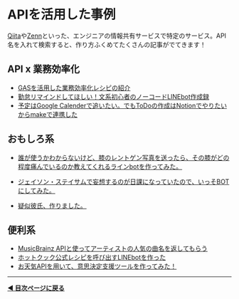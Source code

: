 # APIを活用した事例

[Qiita](https://qiita.com/)や[Zenn](https://zenn.dev/)といった、エンジニアの情報共有サービスで特定のサービス。API名を入れて検索すると、作り方ふくめてたくさんの記事がでてきます！


## API x 業務効率化
- [GASを活用した業務効率化レシピの紹介](https://qiita.com/AxrossRecipe_SB/items/4c8cb18159818fc3606e)
- [勤怠リマインドしてほしい！文系初心者のノーコードLINEbot作成録](https://twitter.com/88Eqv/status/1517506602814742528)
- [予定はGoogle Calenderで追いたい。でもToDoの作成はNotionでやりたいからmakeで連携した](https://qiita.com/yutowac/items/e35a1d6780efd370427e)


## おもしろ系
- [誰が使うかわからないけど、膝のレントゲン写真を送ったら、その膝がどの程度痛んでいるのか教えてくれるラインbotを作ってみた。](https://qiita.com/Teru_3/items/80cecd138860fbd0c924)
- [ジェイソン・ステイサムで妄想するのが日課になっていたので、いっそBOTにしてみた。](https://qiita.com/twtjudy1128/items/88f3e8f09c449f49456c)

- [疑似彼氏、作りました。](https://qiita.com/mnana/items/3836aee1b749670804dc)

## 便利系
- [MusicBrainz APIと使ってアーティストの人気の曲名を返してもらう](https://qiita.com/PEI__/items/7357b4d2353aa3479b52)
- [ホットクック公式レシピを呼び出すLINEbotを作った](https://twitter.com/satsuki_nozomii/status/1517505518406803464)
- [お天気APIを用いて、意思決定支援ツールを作ってみた！](https://qiita.com/tomohiro361352/items/d864025463cf2496e9a2)



---

**[◀ 目次ページに戻る](./readme.md)**